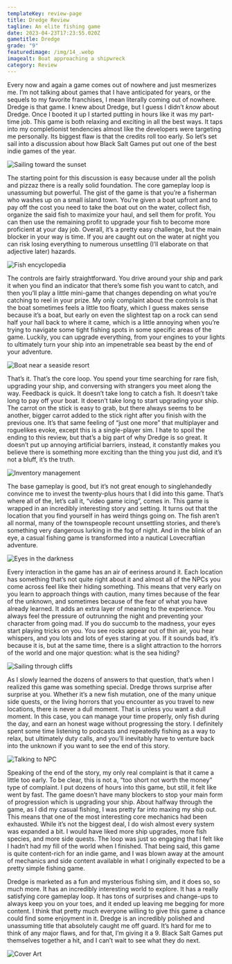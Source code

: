 ```yaml
---
templateKey: review-page
title: Dredge Review
tagline: An elite fishing game
date: 2023-04-23T17:23:55.020Z
gametitle: Dredge
grade: "9"
featuredimage: /img/14_.webp
imagealt: Boat approaching a shipwreck
category: Review
---
```

Every now and again a game comes out of nowhere and just mesmerizes me. I’m not talking about games that I have anticipated for years, or the sequels to my favorite franchises, I mean literally coming out of nowhere. Dredge is that game. I knew about Dredge, but I guess I didn’t *know* about Dredge. Once I booted it up I started putting in hours like it was my part-time job. This game is both relaxing and exciting in all the best ways. It taps into my completionist tendencies almost like the developers were targeting me personally. Its biggest flaw is that the credits roll too early. So let’s set sail into a discussion about how Black Salt Games put out one of the best indie games of the year.

![Sailing toward the sunset](/img/1_.webp "Sailing toward the sunset")

The starting point for this discussion is easy because under all the polish and pizzaz there is a really solid foundation. The core gameplay loop is unassuming but powerful. The gist of the game is that you’re a fisherman who washes up on a small island town. You’re given a boat upfront and to pay off the cost you need to take the boat out on the water, collect fish, organize the said fish to maximize your haul, and sell them for profit. You can then use the remaining profit to upgrade your fish to become more proficient at your day job. Overall, it’s a pretty easy challenge, but the main blocker in your way is time. If you are caught out on the water at night you can risk losing everything to numerous unsettling (I’ll elaborate on that adjective later) hazards.

![Fish encyclopedia](/img/3.-dredge-xbox-.png "Fish encyclopedia")

The controls are fairly straightforward. You drive around your ship and park it when you find an indicator that there’s some fish you want to catch, and then you’ll play a little mini-game that changes depending on what you’re catching to reel in your prize. My only complaint about the controls is that the boat sometimes feels a little too floaty, which I guess makes sense because it’s a boat, but early on even the slightest tap on a rock can send half your hall back to where it came, which is a little annoying when you’re trying to navigate some tight fishing spots in some specific areas of the game. Luckily, you can upgrade everything, from your engines to your lights to ultimately turn your ship into an impenetrable sea beast by the end of your adventure.

![Boat near a seaside resort](/img/12_.webp "Boat near a seaside resort")

That’s it. That’s the core loop. You spend your time searching for rare fish, upgrading your ship, and conversing with strangers you meet along the way. Feedback is quick. It doesn’t take long to catch a fish. It doesn’t take long to pay off your boat. It doesn’t take long to start upgrading your ship. The carrot on the stick is easy to grab, but there always seems to be another, bigger carrot added to the stick right after you finish with the previous one. It’s that same feeling of “just one more” that multiplayer and roguelikes evoke, except this is a single-player sim. I hate to spoil the ending to this review, but that’s a big part of why Dredge is so great. It doesn’t put up annoying artificial barriers, instead, it constantly makes you believe there is something more exciting than the thing you just did, and it’s not a bluff, it’s the truth. 

![Inventory management](/img/4.-dredge-xbox-.png "Inventory management")

The base gameplay is good, but it’s not great enough to singlehandedly convince me to invest the twenty-plus hours that I did into this game. That’s where all of the, let’s call it, “video game icing”, comes in. This game is wrapped in an incredibly interesting story and setting. It turns out that the location that you find yourself in has weird things going on. The fish aren’t all normal, many of the townspeople recount unsettling stories, and there’s something very dangerous lurking in the fog of night. And in the blink of an eye, a casual fishing game is transformed into a nautical Lovecraftian adventure.

![Eyes in the darkness](/img/10_.webp "Eyes in the darkness")

Every interaction in the game has an air of eeriness around it. Each location has something that’s not quite right about it and almost all of the NPCs you come across feel like their hiding something. This means that very early on you learn to approach things with caution, many times because of the fear of the unknown, and sometimes because of the fear of what you have already learned. It adds an extra layer of meaning to the experience. You always feel the pressure of outrunning the night and preventing your character from going mad. If you do succumb to the madness, your eyes start playing tricks on you. You see rocks appear out of thin air, you hear whispers, and you lots and lots of eyes staring at you. If it sounds bad, it’s because it is, but at the same time, there is a slight attraction to the horrors of the world and one major question: what is the sea hiding?

![Sailing through cliffs](/img/13_.webp "Sailing through cliffs")

As I slowly learned the dozens of answers to that question, that’s when I realized this game was something special. Dredge throws surprise after surprise at you. Whether it’s a new fish mutation, one of the many unique side quests, or the living horrors that you encounter as you travel to new locations, there is never a dull moment. That is unless you want a dull moment. In this case, you can manage your time properly, only fish during the day, and earn an honest wage without progressing the story. I definitely spent some time listening to podcasts and repeatedly fishing as a way to relax, but ultimately duty calls, and you’ll inevitably have to venture back into the unknown if you want to see the end of this story. 

![Talking to NPC](/img/1.-dredge-xbox-.png "Talking to NPC")

Speaking of the end of the story, my only real complaint is that it came a little too early. To be clear, this is not a, “too short not worth the money” type of complaint. I put dozens of hours into this game, but still, it felt like went by fast. The game doesn’t have many blockers to stop your main form of progression which is upgrading your ship. About halfway through the game, as I did my casual fishing, I was pretty far into maxing my ship out. This means that one of the most interesting core mechanics had been exhausted. While it’s not the biggest deal, I do wish almost every system was expanded a bit. I would have liked more ship upgrades, more fish species, and more side quests. The loop was just so engaging that I felt like I hadn’t had my fill of the world when I finished. That being said, this game is quite content-rich for an indie game, and I was blown away at the amount of mechanics and side content available in what I originally expected to be a pretty simple fishing game.

Dredge is marketed as a fun and mysterious fishing sim, and it does so, so much more. It has an incredibly interesting world to explore. It has a really satisfying core gameplay loop. It has tons of surprises and change-ups to always keep you on your toes, and it ended up leaving me begging for more content. I think that pretty much everyone willing to give this game a chance could find some enjoyment in it. Dredge is an incredibly polished and unassuming title that absolutely caught me off guard. It’s hard for me to think of any major flaws, and for that, I’m giving it a 9. Black Salt Games put themselves together a hit, and I can’t wait to see what they do next.

![Cover Art](/img/key-art-dredge.webp "Cover Art")